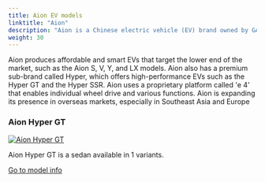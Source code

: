 ```yaml
---
title: Aion EV models
linktitle: "Aion"
description: "Aion is a Chinese electric vehicle (EV) brand owned by GAC Group, one of the largest automakers in China. Aion was launched in 2018 as a sub-brand of GAC New Energy, and became an independent marque in 2020. "
weight: 30
---
```

<!-- markdownlint-disable MD033 -->
<!-- markdownlint-disable MD010 -->
Aion produces affordable and smart EVs that target the lower end of the market, such as the Aion S, V, Y, and LX models. Aion also has a premium sub-brand called Hyper, which offers high-performance EVs such as the Hyper GT and the Hyper SSR. Aion uses a proprietary platform called 'e 4' that enables individual wheel drive and various functions. Aion is expanding its presence in overseas markets, especially in Southeast Asia and Europe

<div class="container p-3 mb-4 bg-body-tertiary rounded border">
<h3> Aion Hyper GT</h3>
	<div class="row">
		<div class="col col-12 col-md-6">
			<a href="hyper_gt"><img src="https://media.evkx.net/multimedia/models/aion/hyper_gt/hyper_gt_710_supercharged/main_1_st.jpg" class="img-fluid" alt="Aion Hyper GT" ></a>
		</div>
		<div class="col col-12 col-md-6">
<p>
Aion Hyper GT is a sedan available in 1 variants.
</p>
	<a href="hyper_gt/" class="btn btn-outline-primary" role="button">Go to model info</a>
		</div>
	</div>
</div>
